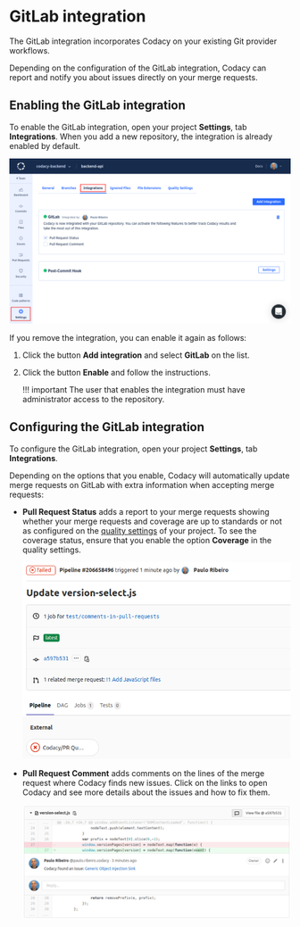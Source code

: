 # GitLab integration

The GitLab integration incorporates Codacy on your existing Git provider workflows.

Depending on the configuration of the GitLab integration, Codacy can report and notify you about issues directly on your merge requests.

## Enabling the GitLab integration

To enable the GitLab integration, open your project **Settings**, tab **Integrations**. When you add a new repository, the integration is already enabled by default.

![GitLab integration](images/gitlab-integration.png)

If you remove the integration, you can enable it again as follows:

1.  Click the button **Add integration** and select **GitLab** on the list.
1.  Click the button **Enable** and follow the instructions.

    !!! important
        The user that enables the integration must have administrator access to the repository.

## Configuring the GitLab integration

To configure the GitLab integration, open your project **Settings**, tab **Integrations**.

Depending on the options that you enable, Codacy will automatically update merge requests on GitLab with extra information when accepting merge requests:

-   **Pull Request Status** adds a report to your merge requests showing whether your merge requests and coverage are up to standards or not as configured on the [quality settings](../../repositories/quality-settings.md) of your project. To see the coverage status, ensure that you enable the option **Coverage** in the quality settings.

    ![Merge request status on GitLab](images/gitlab-integration-pr-status.png)

-   **Pull Request Comment** adds comments on the lines of the merge request where Codacy finds new issues. Click on the links to open Codacy and see more details about the issues and how to fix them.

    ![Merge request comment on GitLab](images/gitlab-integration-pr-comment.png)
